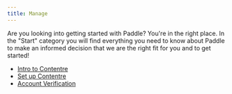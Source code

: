 ```yaml
---
title: Manage
---
```


<article class="text-white">
  <p class="text-xl">
    Are you looking into getting started with Paddle? You're in the right place.
    In the "Start" category you will find everything you need to know about
    Paddle to make an informed decision that we are the right fit for you and to
    get started!
  </p>

  <ul class="mt-6">
    <li>
      <a class="underline text-xl" href="#">Intro to Contentre</a>
    </li>
    <li>
      <a class="underline text-xl" href="#">Set up Contentre</a>
    </li>
    <li>
      <a class="underline text-xl" href="#">Account Verification</a>
    </li>
  </ul>
</article>
